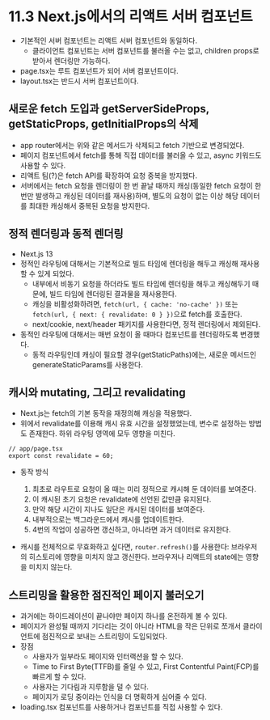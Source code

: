# 11.3 Next.js에서의 리액트 서버 컴포넌트

- 기본적인 서버 컴포넌트는 리액트 서버 컴포넌트와 동일하다.
  - 클라이언트 컴포넌트는 서버 컴포넌트를 불러올 수는 없고, children props로 받아서 렌더링만 가능하다.
- page.tsx는 루트 컴포넌트가 되어 서버 컴포넌트이다.
- layout.tsx는 반드시 서버 컴포넌트이다.

## 새로운 fetch 도입과 getServerSideProps, getStaticProps, getInitialProps의 삭제

- app router에서는 위와 같은 메서드가 삭제되고 fetch 기반으로 변경되었다.
- 페이지 컴포넌트에서 fetch를 통해 직접 데이터를 불러올 수 있고, async 키워드도 사용할 수 있다.
- 리액트 팀(?)은 fetch API를 확장하여 요청 중복을 방지했다.
- 서버에서는 fetch 요청을 렌더링이 한 번 끝날 때까지 캐싱(동일한 fetch 요청이 한 번만 발생하고 캐싱된 데이터를 재사용)하며, 별도의 요청이 없는 이상 해당 데이터를 최대한 캐싱해서 중복된 요청을 방지한다.

## 정적 렌더링과 동적 렌더링

- Next.js 13
- 정적인 라우팅에 대해서는 기본적으로 빌드 타임에 렌더링을 해두고 캐싱해 재사용할 수 있게 되었다.
  - 내부에서 비동기 요청을 하더라도 빌드 타임에 렌더링을 해두고 캐싱해두기 때문에, 빌드 타임에 렌더링된 결과물을 재사용한다.
  - 캐싱을 비활성화하려면, `fetch(url, { cache: 'no-cache' })` 또는 `fetch(url, { next: { revalidate: 0 } })`으로 fetch를 호출한다.
  - next/cookie, next/header 패키지를 사용한다면, 정적 렌더링에서 제외된다.
- 동적인 라우팅에 대해서는 매번 요청이 올 때마다 컴포넌트를 렌더링하도록 변경했다.
  - 동적 라우팅인데 캐싱이 필요할 경우(getStaticPaths)에는, 새로운 메서드인 generateStaticParams를 사용한다.

## 캐시와 mutating, 그리고 revalidating

- Next.js는 fetch의 기본 동작을 재정의해 캐싱을 적용했다.
- 위에서 revalidate를 이용해 캐시 유효 시간을 설정했었는데, 변수로 설정하는 방법도 존재한다. 하위 라우팅 영역에 모두 영향을 미친다.

```tsx
// app/page.tsx
export const revalidate = 60;
```

- 동작 방식

  1. 최초로 라우트로 요청이 올 때는 미리 정적으로 캐시해 둔 데이터를 보여준다.
  2. 이 캐시된 초기 요청은 revalidate에 선언된 값만큼 유지된다.
  3. 만약 해당 시간이 지나도 일단은 캐시된 데이터를 보여준다.
  4. 내부적으로는 백그라운드에서 캐시를 업데이트한다.
  5. 4번의 작업이 성공하면 갱신하고, 아니라면 과거 데이터로 유지한다.

- 캐시를 전체적으로 무효화하고 싶다면, `router.refresh()`를 사용한다: 브라우저의 히스토리에 영향을 미치지 않고 갱신한다. 브라우저나 리액트의 state에는 영향을 미치지 않는다.

## 스트리밍을 활용한 점진적인 페이지 불러오기

- 과거에는 하이드레이션이 끝나야만 페이지 하나를 온전하게 볼 수 있다.
- 페이지가 완성될 때까지 기다리는 것이 아니라 HTML을 작은 단위로 쪼개서 클라이언트에 점진적으로 보내는 스트리밍이 도입되었다.
- 장점
  - 사용자가 일부라도 페이지와 인터랙션을 할 수 있다.
  - Time to First Byte(TTFB)를 줄일 수 있고, First Contentful Paint(FCP)를 빠르게 할 수 있다.
  - 사용자는 기다림과 지루함을 덜 수 있다.
  - 페이지가 로딩 중이라는 인식을 더 명확하게 심어줄 수 있다.
- loading.tsx 컴포넌트를 사용하거나 <Suspense /> 컴포넌트를 직접 사용할 수 있다.
